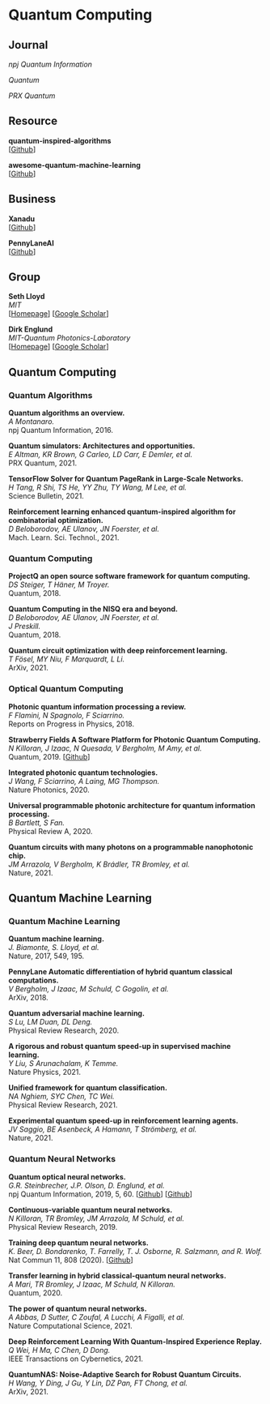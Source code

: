 # Quantum Computing

## Journal

*npj Quantum Information*<br>

*Quantum*<br>

*PRX Quantum*<br>

## Resource

**quantum-inspired-algorithms**<br>
[[Github](https://github.com/XanaduAI/quantum-inspired-algorithms)]

**awesome-quantum-machine-learning**<br>
[[Github](https://github.com/krishnakumarsekar/awesome-quantum-machine-learning)]

## Business

**Xanadu**<br>
[[Github](https://github.com/XanaduAI)]

**PennyLaneAI**<br>
[[Github](https://github.com/PennyLaneAI)]

## Group

**Seth Lloyd**<br>
*MIT*<br>
[[Homepage](https://meche.mit.edu/people/faculty/SLLOYD@MIT.EDU)]
[[Google Scholar](https://scholar.google.co.jp/citations?user=lyMGnwIAAAAJ&hl=en&oi=ao)]

**Dirk Englund**<br>
*MIT-Quantum Photonics-Laboratory*<br>
[[Homepage](https://www.rle.mit.edu/qp/people/)]
[[Google Scholar](https://scholar.google.co.jp/citations?user=ZFpENKoAAAAJ&hl=en&oi=ao)]

## Quantum Computing

### Quantum Algorithms

**Quantum algorithms an overview.**<br>
*A Montanaro.*<br>
npj Quantum Information, 2016.

**Quantum simulators: Architectures and opportunities.**<br>
*E Altman, KR Brown, G Carleo, LD Carr, E Demler, et al.*<br>
PRX Quantum, 2021.

**TensorFlow Solver for Quantum PageRank in Large-Scale Networks.**<br>
*H Tang, R Shi, TS He, YY Zhu, TY Wang, M Lee, et al.*<br>
Science Bulletin, 2021.

**Reinforcement learning enhanced quantum-inspired algorithm for combinatorial optimization.**<br>
*D Beloborodov, AE Ulanov, JN Foerster, et al.*<br>
Mach. Learn. Sci. Technol., 2021.

### Quantum Computing

**ProjectQ an open source software framework for quantum computing.**<br>
*DS Steiger, T Häner, M Troyer.*<br>
Quantum, 2018.

**Quantum Computing in the NISQ era and beyond.**<br>
*D Beloborodov, AE Ulanov, JN Foerster, et al.*<br>
*J Preskill.*<br>
Quantum, 2018.

**Quantum circuit optimization with deep reinforcement learning.**<br>
*T Fösel, MY Niu, F Marquardt, L Li.*<br>
ArXiv, 2021.

### Optical Quantum Computing

**Photonic quantum information processing a review.**<br>
*F Flamini, N Spagnolo, F Sciarrino.*<br>
Reports on Progress in Physics, 2018.

**Strawberry Fields A Software Platform for Photonic Quantum Computing.**<br>
*N Killoran, J Izaac, N Quesada, V Bergholm, M Amy, et al.*<br>
Quantum, 2019.
[[Github](https://github.com/XanaduAI/strawberryfields)]

**Integrated photonic quantum technologies.**<br>
*J Wang, F Sciarrino, A Laing, MG Thompson.*<br>
Nature Photonics, 2020.

**Universal programmable photonic architecture for quantum information processing.**<br>
*B Bartlett, S Fan.*<br>
Physical Review A, 2020.

**Quantum circuits with many photons on a programmable nanophotonic chip.**<br>
*JM Arrazola, V Bergholm, K Brádler, TR Bromley, et al.*<br>
Nature, 2021.

## Quantum Machine Learning

### Quantum Machine Learning

**Quantum machine learning.**<br>
*J. Biamonte, S. Lloyd, et al.*<br>
Nature, 2017, 549, 195.

**PennyLane Automatic differentiation of hybrid quantum classical computations.**<br>
*V Bergholm, J Izaac, M Schuld, C Gogolin, et al.*<br>
ArXiv, 2018.

**Quantum adversarial machine learning.**<br>
*S Lu, LM Duan, DL Deng.*<br>
Physical Review Research, 2020.

**A rigorous and robust quantum speed-up in supervised machine learning.**<br>
*Y Liu, S Arunachalam, K Temme.*<br>
Nature Physics, 2021.

**Unified framework for quantum classification.**<br>
*NA Nghiem, SYC Chen, TC Wei.*<br>
Physical Review Research, 2021.

**Experimental quantum speed-up in reinforcement learning agents.**<br>
*JV Saggio, BE Asenbeck, A Hamann, T Strömberg, et al.*<br>
Nature, 2021.

### Quantum Neural Networks

**Quantum optical neural networks.**<br>
*G.R. Steinbrecher, J.P. Olson, D. Englund, et al.*<br>
npj Quantum Information, 2019, 5, 60.
[[Github](https://github.com/steinbrecher/bosonic)]
[[Github](https://github.com/thisac/qecco)]

**Continuous-variable quantum neural networks.**<br>
*N Killoran, TR Bromley, JM Arrazola, M Schuld, et al.*<br>
Physical Review Research, 2019.

**Training deep quantum neural networks.**<br>
*K. Beer, D. Bondarenko, T. Farrelly, T. J. Osborne, R. Salzmann, and R. Wolf.*<br>
Nat Commun 11, 808 (2020).
[[Github](https://github.com/qigitphannover/DeepQuantumNeuralNetworks)]

**Transfer learning in hybrid classical-quantum neural networks.**<br>
*A Mari, TR Bromley, J Izaac, M Schuld, N Killoran.*<br>
Quantum, 2020.

**The power of quantum neural networks.**<br>
*A Abbas, D Sutter, C Zoufal, A Lucchi, A Figalli, et al.*<br>
Nature Computational Science, 2021.

**Deep Reinforcement Learning With Quantum-Inspired Experience Replay.**<br>
*Q Wei, H Ma, C Chen, D Dong.*<br>
IEEE Transactions on Cybernetics, 2021.

**QuantumNAS: Noise-Adaptive Search for Robust Quantum Circuits.**<br>
*H Wang, Y Ding, J Gu, Y Lin, DZ Pan, FT Chong, et al.*<br>
ArXiv, 2021.
